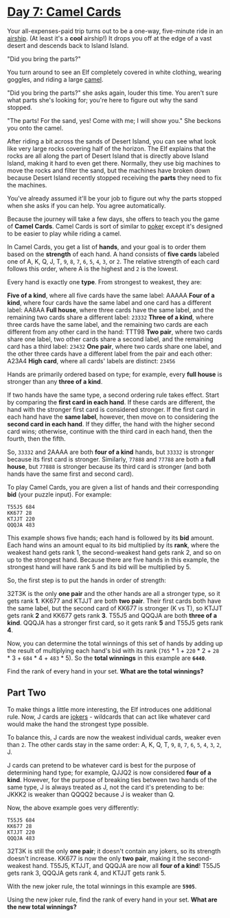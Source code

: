 # [Day 7: Camel Cards](https://adventofcode.com/2023/day/7)
Your all-expenses-paid trip turns out to be a one-way, five-minute ride in an [airship](https://en.wikipedia.org/wiki/Airship). (At least it&#x27;s a **cool** airship!) It drops you off at the edge of a vast desert and descends back to Island Island.

&quot;Did you bring the parts?&quot;

You turn around to see an Elf completely covered in white clothing, wearing goggles, and riding a large [camel](https://en.wikipedia.org/wiki/Dromedary).

&quot;Did you bring the parts?&quot; she asks again, louder this time. You aren&#x27;t sure what parts she&#x27;s looking for; you&#x27;re here to figure out why the sand stopped.

&quot;The parts! For the sand, yes! Come with me; I will show you.&quot; She beckons you onto the camel.

After riding a bit across the sands of Desert Island, you can see what look like very large rocks covering half of the horizon. The Elf explains that the rocks are all along the part of Desert Island that is directly above Island Island, making it hard to even get there. Normally, they use big machines to move the rocks and filter the sand, but the machines have broken down because Desert Island recently stopped receiving the **parts** they need to fix the machines.

You&#x27;ve already assumed it&#x27;ll be your job to figure out why the parts stopped when she asks if you can help. You agree automatically.

Because the journey will take a few days, she offers to teach you the game of **Camel Cards**. Camel Cards is sort of similar to [poker](https://en.wikipedia.org/wiki/List_of_poker_hands) except it&#x27;s designed to be easier to play while riding a camel.

In Camel Cards, you get a list of **hands**, and your goal is to order them based on the **strength** of each hand. A hand consists of **five cards** labeled one of A, K, Q, J, T, `9`, `8`, `7`, `6`, `5`, `4`, `3`, or `2`. The relative strength of each card follows this order, where A is the highest and `2` is the lowest.

Every hand is exactly one **type**. From strongest to weakest, they are:


**Five of a kind**, where all five cards have the same label: AAAAA
**Four of a kind**, where four cards have the same label and one card has a different label: AA8AA
**Full house**, where three cards have the same label, and the remaining two cards share a different label: `23332`
**Three of a kind**, where three cards have the same label, and the remaining two cards are each different from any other card in the hand: TTT98
**Two pair**, where two cards share one label, two other cards share a second label, and the remaining card has a third label: `23432`
**One pair**, where two cards share one label, and the other three cards have a different label from the pair and each other: A23A4
**High card**, where all cards&#x27; labels are distinct: `23456`

Hands are primarily ordered based on type; for example, every **full house** is stronger than any **three of a kind**.

If two hands have the same type, a second ordering rule takes effect. Start by comparing the **first card in each hand**. If these cards are different, the hand with the stronger first card is considered stronger. If the first card in each hand have the **same label**, however, then move on to considering the **second card in each hand**. If they differ, the hand with the higher second card wins; otherwise, continue with the third card in each hand, then the fourth, then the fifth.

So, `33332` and 2AAAA are both **four of a kind** hands, but `33332` is stronger because its first card is stronger. Similarly, `77888` and `77788` are both a **full house**, but `77888` is stronger because its third card is stronger (and both hands have the same first and second card).

To play Camel Cards, you are given a list of hands and their corresponding **bid** (your puzzle input). For example:

```32T3K 765
T55J5 684
KK677 28
KTJJT 220
QQQJA 483
```
This example shows five hands; each hand is followed by its **bid** amount. Each hand wins an amount equal to its bid multiplied by its **rank**, where the weakest hand gets rank 1, the second-weakest hand gets rank 2, and so on up to the strongest hand. Because there are five hands in this example, the strongest hand will have rank 5 and its bid will be multiplied by 5.

So, the first step is to put the hands in order of strength:


32T3K is the only **one pair** and the other hands are all a stronger type, so it gets rank **1**.
KK677 and KTJJT are both **two pair**. Their first cards both have the same label, but the second card of KK677 is stronger (K vs T), so KTJJT gets rank **2** and KK677 gets rank **3**.
T55J5 and QQQJA are both **three of a kind**. QQQJA has a stronger first card, so it gets rank **5** and T55J5 gets rank **4**.

Now, you can determine the total winnings of this set of hands by adding up the result of multiplying each hand&#x27;s bid with its rank (`765` * 1 + `220` * 2 + `28` * 3 + `684` * 4 + `483` * 5). So the **total winnings** in this example are **`6440`**.

Find the rank of every hand in your set. **What are the total winnings?**


## Part Two
To make things a little more interesting, the Elf introduces one additional rule. Now, J cards are [jokers](https://en.wikipedia.org/wiki/Joker_(playing_card)) - wildcards that can act like whatever card would make the hand the strongest type possible.

To balance this, J cards are now the weakest individual cards, weaker even than `2`. The other cards stay in the same order: A, K, Q, T, `9`, `8`, `7`, `6`, `5`, `4`, `3`, `2`, J.

J cards can pretend to be whatever card is best for the purpose of determining hand type; for example, QJJQ2 is now considered **four of a kind**. However, for the purpose of breaking ties between two hands of the same type, J is always treated as J, not the card it&#x27;s pretending to be: JKKK2 is weaker than QQQQ2 because J is weaker than Q.

Now, the above example goes very differently:

```32T3K 765
T55J5 684
KK677 28
KTJJT 220
QQQJA 483
```

32T3K is still the only **one pair**; it doesn&#x27;t contain any jokers, so its strength doesn&#x27;t increase.
KK677 is now the only **two pair**, making it the second-weakest hand.
T55J5, KTJJT, and QQQJA are now all **four of a kind**! T55J5 gets rank 3, QQQJA gets rank 4, and KTJJT gets rank 5.

With the new joker rule, the total winnings in this example are **`5905`**.

Using the new joker rule, find the rank of every hand in your set. **What are the new total winnings?**